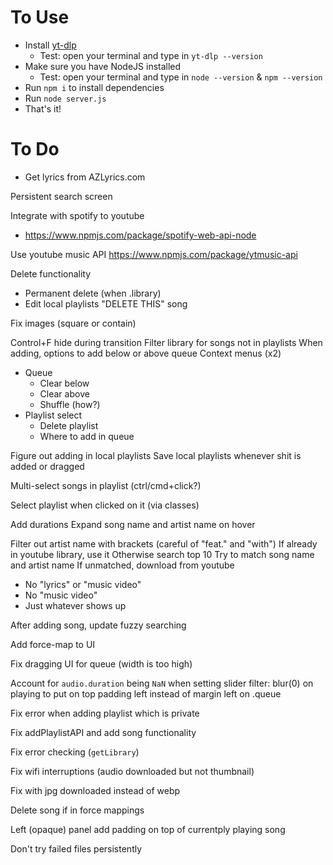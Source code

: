 # To Use

- Install [yt-dlp](https://github.com/yt-dlp/yt-dlp)
  - Test: open your terminal and type in `yt-dlp --version`
- Make sure you have NodeJS installed
  - Test: open your terminal and type in `node --version` & `npm --version`
- Run `npm i` to install dependencies
- Run `node server.js`
- That's it!

# To Do

- Get lyrics from AZLyrics.com

Persistent search screen

Integrate with spotify to youtube

- https://www.npmjs.com/package/spotify-web-api-node

Use youtube music API
https://www.npmjs.com/package/ytmusic-api

Delete functionality

- Permanent delete (when .library)
- Edit local playlists
  "DELETE THIS" song

Fix images (square or contain)

Control+F hide during transition
Filter library for songs not in playlists
When adding, options to add below or above queue
Context menus (x2)

- Queue
  - Clear below
  - Clear above
  - Shuffle (how?)
- Playlist select
  - Delete playlist
  - Where to add in queue

Figure out adding in local playlists
Save local playlists whenever shit is added or dragged

Multi-select songs in playlist (ctrl/cmd+click?)

Select playlist when clicked on it (via classes)

Add durations
Expand song name and artist name on hover

Filter out artist name with brackets (careful of "feat." and "with")
If already in youtube library, use it
Otherwise search top 10
Try to match song name and artist name
If unmatched, download from youtube

- No "lyrics" or "music video"
- No "music video"
- Just whatever shows up

After adding song, update fuzzy searching

Add force-map to UI

Fix dragging UI for queue (width is too high)

Account for `audio.duration` being `NaN` when setting slider
filter: blur(0) on playing to put on top
padding left instead of margin left on .queue

Fix error when adding playlist which is private

Fix addPlaylistAPI and add song functionality

Fix error checking (`getLibrary`)

Fix wifi interruptions (audio downloaded but not thumbnail)

Fix with jpg downloaded instead of webp

Delete song if in force mappings

Left (opaque) panel add padding on top of currentply playing song

Don't try failed files persistently